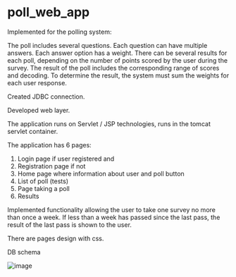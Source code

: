 # poll_web_app
Implemented for the polling system:

The poll includes several questions. Each question can have multiple answers.
Each answer option has a weight.
There can be several results for each poll, depending on the number of points scored by the user during the survey.
The result of the poll includes the corresponding range of scores and decoding. To determine the result, the system must sum the weights for each user response.

Created JDBC connection.

Developed web layer.

The application runs on Servlet / JSP technologies, runs in the tomcat servlet container.

The application has 6 pages:
1. Login page if user registered and
2. Registration page if not
3. Home page where information about user and poll button
4. List of poll (tests)
5. Page taking a poll
6. Results

Implemented functionality allowing the user to take one survey no more than once a week. If less than a week has passed since the last pass, the result of the last pass is shown to the user.

There are pages design with css.

DB schema

![image](https://user-images.githubusercontent.com/93138699/159952566-5d2575f9-bef3-40f7-8aa0-42e7da882655.png)
